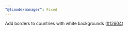 ```yaml
---
"@linode/manager": Fixed
---
```


Add borders to countries with white backgrounds ([#12604](https://github.com/linode/manager/pull/12604))
